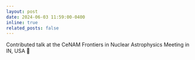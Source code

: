 ```yaml
---
layout: post
date: 2024-06-03 11:59:00-0400
inline: true
related_posts: false
---
```


Contributed talk at the CeNAM Frontiers in Nuclear Astrophysics Meeting in IN, USA 🌟
